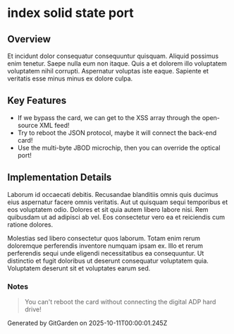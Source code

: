 # index solid state port

## Overview
Et incidunt dolor consequatur consequuntur quisquam. Aliquid possimus enim tenetur. Saepe nulla eum non itaque. Quis a et dolorem illo voluptatem voluptatem nihil corrupti. Aspernatur voluptas iste eaque. Sapiente et veritatis esse minus minus ex dolore culpa.

## Key Features
- If we bypass the card, we can get to the XSS array through the open-source XML feed!
- Try to reboot the JSON protocol, maybe it will connect the back-end card!
- Use the multi-byte JBOD microchip, then you can override the optical port!

## Implementation Details
Laborum id occaecati debitis. Recusandae blanditiis omnis quis ducimus eius aspernatur facere omnis veritatis. Aut ut quisquam sequi temporibus et eos voluptatem odio. Dolores et sit quia autem libero labore nisi. Rem quibusdam ut ad adipisci ab vel. Eos consectetur vero ea et reiciendis cum ratione dolores.
 Molestias sed libero consectetur quos laborum. Totam enim rerum doloremque perferendis inventore numquam ipsam ex. Illo et rerum perferendis sequi unde eligendi necessitatibus ea consequuntur. Ut distinctio et fugit doloribus ut deserunt consequatur voluptatem quia. Voluptatem deserunt sit et voluptates earum sed.

### Notes
> You can't reboot the card without connecting the digital ADP hard drive!

Generated by GitGarden on 2025-10-11T00:00:01.245Z